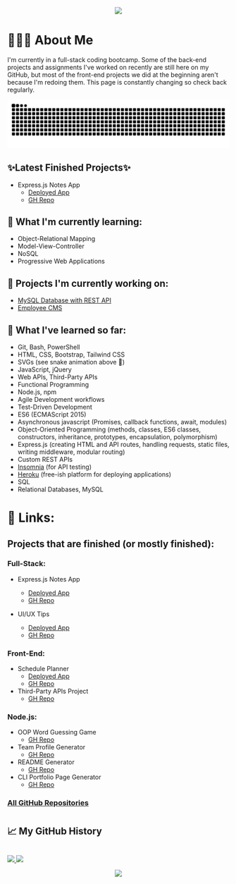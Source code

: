 <p align="center">
  <img src="https://capsule-render.vercel.app/api?&animation=fadeIn&type=waving&color=0:2BC2D2,100:060621&height=170"/>
</p>

# 👨🏻‍💻 About Me

I'm currently in a full-stack coding bootcamp. Some of the back-end projects and assignments I've worked on recently are still here on my GitHub, but most of the front-end projects we did at the beginning aren't because I'm redoing them. This page is constantly changing so check back regularly.


![#Snake animation](./snakeAnimation.svg)

## ✨Latest Finished Projects✨
- Express.js Notes App
  - [Deployed App](https://arcane-thicket-35541.herokuapp.com/)
  - [GH Repo](https://github.com/jroller33/Express.js-Notes-App)


## 🔭 What I'm currently learning:

- Object-Relational Mapping
- Model-View-Controller
- NoSQL
- Progressive Web Applications

## 🚧 Projects I'm currently working on:
- [MySQL Database with REST API](https://github.com/jroller33/MySQL-Database-with-REST-API)
- [Employee CMS](https://github.com/jroller33/Employee-CMS)


## 🧠 What I've learned so far: 

- Git, Bash, PowerShell
- HTML, CSS, Bootstrap, Tailwind CSS
- SVGs (see snake animation above 🐍)
- JavaScript, jQuery
- Web APIs, Third-Party APIs
- Functional Programming
- Node.js, npm
- Agile Development workflows
- Test-Driven Development
- ES6 (ECMAScript 2015)
- Asynchronous javascript (Promises, callback functions, await, modules)
- Object-Oriented Programming (methods, classes, ES6 classes, constructors, inheritance, prototypes, encapsulation, polymorphism)
- Express.js (creating HTML and API routes, handling requests, static files, writing middleware, modular routing)
- Custom REST APIs
- [Insomnia](https://insomnia.rest/) (for API testing)
- [Heroku](https://www.heroku.com/about) (free-ish platform for deploying applications)
- SQL
- Relational Databases, MySQL
  
# 🔗 Links:

## Projects that are finished (or mostly finished):


### Full-Stack:
  - Express.js Notes App
    - [Deployed App](https://arcane-thicket-35541.herokuapp.com/)
    - [GH Repo](https://github.com/jroller33/Express.js-Notes-App)
  
  - UI/UX Tips
    - [Deployed App](https://floating-escarpment-55488.herokuapp.com/)
    - [GH Repo](https://github.com/jroller33/UI-UX-Tips)
  
### Front-End:
  - Schedule Planner
    - [Deployed App](https://jroller33.github.io/Schedule-Planner/)
    - [GH Repo](https://github.com/jroller33/Schedule-Planner) 
  - Third-Party APIs Project
    - [GH Repo](https://github.com/jroller33/BC-Project-1)

### Node.js:
  - OOP Word Guessing Game
    - [GH Repo](https://github.com/jroller33/OOP-Word-Guessing-Game)
  - Team Profile Generator
    - [GH Repo](https://github.com/jroller33/Team-Profile-Generator)  
  - README Generator
    - [GH Repo](https://github.com/jroller33/README-Generator)
  - CLI Portfolio Page Generator
    - [GH Repo](https://github.com/jroller33/CLI-Portfolio-Page-Generator)

### [All GitHub Repositories](https://github.com/jroller33?tab=repositories)
<!-- <h2> 🚀 &nbsp;Some Tools I Have Used and Learned</h2> -->
  <!-- - Weather Dashboard (under development)
    - https://github.com/jroller33/Weather-Dashboard -->
#
## 📈 My GitHub History

<br/>


<a href="https://github.com/jroller33">
  <img height="180em" src="https://github-readme-stats.vercel.app/api/top-langs/?username=jroller33&theme=tokyonight&layout=compact" />
  <img height="180em" src="https://github-readme-stats.vercel.app/api?username=jroller33&theme=tokyonight&show_icons=true&count_private=true&hide=prs,issues,contribs" />
</a>

<!-- [![Readme Card](https://github-readme-stats.vercel.app/api/pin/?username=jroller33&repo=team-profile-generator&theme=tokyonight)](https://github.com/jroller33/Team-Profile-Generator)
 -->


  
<p align="center">
  <img src="https://capsule-render.vercel.app/api?type=waving&color=gradient&height=100&section=footer"/>
</p>
<p></p>

<!-- 
<h1 style="color:red">RIP Itachi 🐐🔥🙏</h1>
<p align="center">
  <img src= "https://comicvine.gamespot.com/a/uploads/original/11113/111134319/5149017-9946625078-Itach.gif">
</p>

 -->
